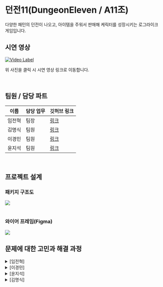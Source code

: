 # 던전11(DungeonEleven / A11조)

다양한 패턴의 던전이 나오고, 아이템을 주워서 판매해 케릭터를 성장시키는 로그라이크 게임입니다.

## 시연 영상
[![Video Label](http://img.youtube.com/vi/dt7GvhOIzxU/0.jpg)](https://youtu.be/dt7GvhOIzxU)

위 사진을 클릭 시 시연 영상 링크로 이동합니다.


<br/>

## 팀원 / 담당 파트


|이름|담당 업무|깃허브 링크|
|------|---|---|
|임전혁|팀장|[링크](https://github.com/yarogono)|
|김명식|팀원|[링크](https://github.com/D0ryeon)|
|이경민|팀원|[링크](https://github.com/kminsmin)|
|윤지석|팀원|[링크](https://github.com/noyyo)|



<br/>


## 프로젝트 설계


### 패키지 구조도

<img src="https://github.com/yarogono/DungeonEleven/assets/70641418/3ad8f7c4-3420-4ff0-a996-c27bcf3abfed">

<br/>
<br/>

### 와이어 프레임(Figma)

<img src="https://github.com/yarogono/DungeonEleven/assets/70641418/dee80154-2dcf-49ea-8fe7-cbb13f1423df">

<br/>

## 문제에 대한 고민과 해결 과정


<details>
<summary>[임전혁] </summary>
<div markdown="1">

- 반복되는 싱글톤 코드
  - 제네릭 클래스를 사용해서 커스텀 싱글톤 클래스를 구현했습니다. 구현한 제네릭 싱글톤 클래스를 상속 받으면 싱글톤 처리가 되도록 했습니다. ⇒ [참고 링크](https://github.com/yarogono/DungeonEleven/pull/4)
- MP3 파일의 유니티 성능 이슈
  - 유니티에서 WAV 파일을 사용하는 것을 권장합니다. MP3 파일은 유니티 빌드 시간 동안 압축을 풀고 다시 압축을 하는 손실이 발생한다고 해서 WAV 파일로 변경했습니다. ⇒ [참고 링크](https://github.com/yarogono/DungeonEleven/issues/49)
- 아이템 데이터를 클라이언트, 서버 중 어디서 관리할 것인가에 대한 고민
  - DataManager를 사용해서 Item 데이터를 Json 형식으로 관리하고 있습니다. 이 부분을 서버쪽에서 관리해서 필요한 정보를 패킷으로 클라이언트에게 전송해줄 것인가에 대한 고민을 했습니다. 
결론적으로 클라이언트에서 세부적인 아이템 정보를 가지고 있고 서버에서는 해당 아이템 ID 값만 플레이어에게 저장하는 방식을 도입했습니다. ⇒ [해당 코드 PR 링크](https://github.com/yarogono/DungeonEleven/pull/44)
- 서버에서 플레이어 데이터를 Json으로 저장 시 어떻게 식별할 것인지에 대한 고민
  - 각각 다른 컴퓨터에서 접속을 해서 서버와 통신을 하는데 로그인 기능 없이 어떻게 식별할지 고민하다가 유저 컴퓨터의 공용 IP로 식별하는 방식을 도입해 봤습니다.
⇒ [해당 코드 PR 링크](https://github.com/yarogono/DungeonEleven/pull/53)

</div>
</details>

<details>
<summary>[이경민] </summary>
<div markdown="1">

- 맵 이동 구현에 대한 고민
  - 맵 오브젝트들의 배열을 MapManager가 들고 있습니다.
  - 플레이어가 포탈에 다가가서 특정 인풋 입력 시 배열의 다음 인덱스의 맵을 활성화하고, 현재 맵을 비활성화합니다.
- 맵 랜덤 생성에 대한 고민
  - DungeonScene 로드 시, MapManager에게 있는 맵의 배열의 순서를 랜덤으로 섞는 방식으로 구현했습니다. 맨 마지막 인덱스의 맵은 자동으로 보스 맵으로 향하는 맵이 됩니다.
- 플레이어의 콜라이더가 맵의 발판과 충돌하여 의도처럼 이동하지 못하는 현상
  - 피격 판정을 담당하는 트리거와, 플레이어의 발 부분만을 감싸는 콜라이더를 따로 구분하여 만들고, 점프시 발 콜라이더를 임시로 비활성화하여 공중에서는 발판과 충돌하지 않도록 구현했습니다.
- 몬스터 AI에 대한 고민
  - 주변에 플레이어가 있을 때와 없을 때 다르게 행동합니다.
  - 0부터 10 사이의 난수를 생성하고, 해당 난수의 범위에 따라 행동 양식을 결정하고 switch문으로 각각의 행동 양식에 따라 행동하도록 구현했습니다. 코루틴을 사용해서 이를 반복적으로 수행하도록 했습니다.
- 보스 패턴에 대한 고민
  - 기본적으로 몬스터와 같은 원리이지만, 남은 체력도 반영하여 행동 양식을 결정하도록 변경했습니다. MonsterController를 상속받고, 코루틴 부분만을 오버라이드하여 구현했습니다.

</div>
</details>

<details>
<summary>[윤지석] </summary>
<div markdown="1">

- 아이템 슬롯에 필요한 기능
  - 아이템 슬롯에서 좀 더 직관적인 UX를 제공하면 좋겠다고 생각했고 하이라이트 기능과 선택, 교환의 기능등을 IPointerHandler나 IDragHandelr로 구현했습니다.
추가적으로 정렬에 대한 기능 구현도 필요했는데 아이템 슬롯 자체를 바꿀지, 슬롯 내부의 데이터만 바꿀지 고민하다가 슬롯이 바뀌면 슬롯 인덱스에 관련해서 또 한번의 관리가 필요할 것 같아 내부의 데이터만 바꾸는 방식으로 구현했습니다.
- UIManager를 어떻게 구현할 것인가
  - 실시간으로 UI들이 나타났다 사라지는 것이 아닌 씬이 바뀌면서 스토어씬에서 집중적으로 UI로 상호작용하다보니 UIManager에 대한 필요성이 적었고 UI들을 프리팹화 시켜서 사용할 필요성도 적었습니다.
어떻게 구현할지 고민하다가 UIManager는 구현하되 매니저 단에서 UI를 생성하고 관리하는 것이 아니라 씬에서 매니저에 직접 등록하고 매니저는 끄고 키는 관리만 하도록 구현했습니다.
- 어울리지 않거나 부족한 점이 있는 애셋들
  - UI에 사용할 여러가지 애셋을 다운받았지만 필요한 부분이 없거나 부족했습니다. 다른 애셋들과 섞어서 쓰자니 어울리지 않는 것들이 많았고 결국 기본 UI를 가지고 만들어서 쓰기로 했습니다.

</div>
</details>

<details>
<summary>[김명식] </summary>
<div markdown="1">

- 강의처럼 스크립트를 세부적으로 나누어서 작업을 하려고 했는데 나누어서 작업한건 작동하지 않아서 일단MovementController에 모든 움직임과 애니메이션 동작을 구현함
  - 튜터님이 옵저버 패턴을 공부해보면 보일거라고 조언해주셔서 옵저버 패턴 공부 중, C# 기초에 대한 공부도 부족한것 같아서 따로 공부할 예정
- 떨어지는 동작을 구현할 때 Rigidbody에 Velocity.y값이 증가함에 따라 떨어지는 동작이 작동하게 구현해봤는데 한번 점프가 끝나도 계속 떨어지는 모션을 취하고 있는 이슈가 있었음 
  - Rigidbody에 중력 값을 받아오게 되면 y값이 3개나 나오게 되어서 계속 떨어지는 것이 아닌가 하는 생각이 들어서 다른방식으로 false처리함
RaycastHit2D를 사용해 캐릭터 아래쪽으로 짧게 빔을 쏴서 걸리는 오브젝트가 있으면 false로 바꾸게 만듬
</div>
</details>
